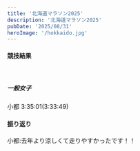 ```yaml
---
title: '北海道マラソン2025'
description: '北海道マラソン2025'
pubDate: '2025/08/31'
heroImage: '/hokkaido.jpg'
---
```


<h4>競技結果</h4><br>
<h5>一般女子</h5>
<p>
小都 3:35:01(3:33:49)
</p>

<h4>振り返り</h4>

<p>小都:去年より涼しくて走りやすかったです！！<br>
</p>